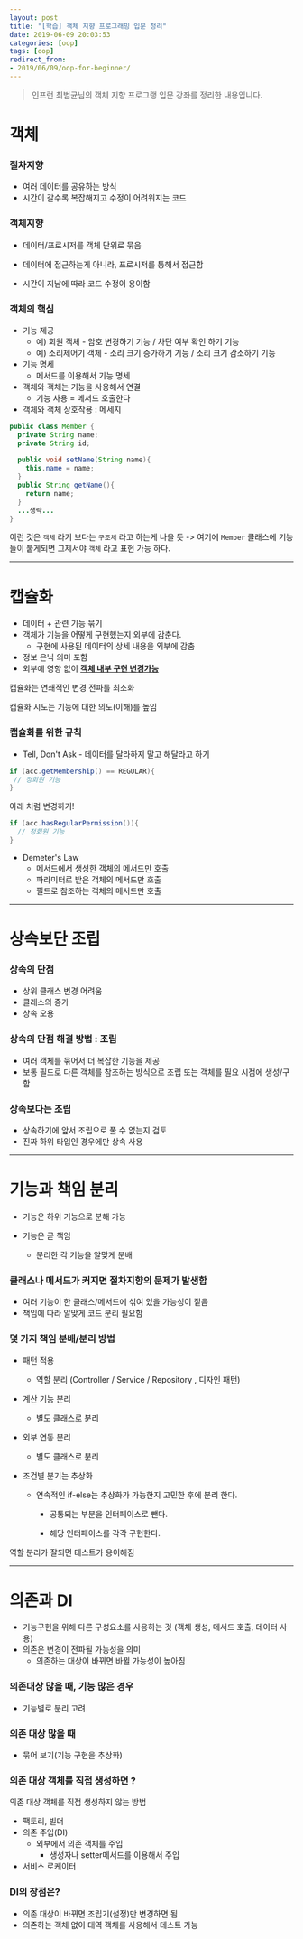 ```yaml
---
layout: post
title: "[학습] 객체 지향 프로그래밍 입문 정리"
date: 2019-06-09 20:03:53
categories: [oop]
tags: [oop]
redirect_from: 
- 2019/06/09/oop-for-beginner/
---
```

> 인프런 최범균님의 객체 지향 프로그랭 입문 강좌를 정리한 내용입니다.



# 객체

### 절차지향

- 여러 데이터를 공유하는 방식
- 시간이 갈수록 복잡해지고 수정이 어려워지는 코드

### 객체지향

- 데이터/프로시저를 객체 단위로 묶음

- 데이터에 접근하는게 아니라, 프로시저를 통해서 접근함
- 시간이 지남에 따라 코드 수정이 용이함



### 객체의 핵심

- 기능 제공
  - 예) 회원 객체 - 암호 변경하기 기능 / 차단 여부 확인 하기 기능
  - 예) 소리제어기 객체 - 소리 크기 증가하기 기능 / 소리 크기 감소하기 기능
- 기능 명세
  - 메서드를 이용해서 기능 명세
- 객체와 객체는 기능을 사용해서 연결
  - 기능 사용 = 메서드 호출한다
- 객체와 객체 상호작용 : 메세지



```java
public class Member {
  private String name;
  private String id;
  
  public void setName(String name){
    this.name = name;
  }
  public String getName(){
    return name;
  }
  ...생략...
}
```

이런 것은 `객체` 라기 보다는 `구조체` 라고 하는게 나을 듯 -> 여기에 `Member` 클래스에 기능들이 붙게되면 그제서야 `객체` 라고 표현 가능 하다.



------



# 캡슐화 

- 데이터 + 관련 기능 묶기
- 객체가 기능을 어떻게 구현했는지 외부에 감춘다.
  - 구현에 사용된 데이터의 상세 내용을 외부에 감춤
- 정보 은닉 의미 포함
- 외부에 영향 없이 **<u>객체 내부 구현 변경가능</u>** 



캡슐화는 연쇄적인 변경 전파를 최소화

캡슐화 시도는 기능에 대한 의도(이해)를 높임



### 캡슐화를 위한 규칙

- Tell, Don't Ask - 데이터를 달라하지 말고 해달라고 하기

```java
if (acc.getMembership() == REGULAR){
 // 정회원 기능 
}
```

아래 처럼 변경하기!

```java
if (acc.hasRegularPermission()){
  // 정회원 기능
}
```

- Demeter's Law
  - 메서드에서 생성한 객체의 메서드만 호출
  - 파라미터로 받은 객체의 메서드만 호출
  - 필드로 참조하는 객체의 메서드만 호출



------





# 상속보단 조립

### 상속의 단점

- 상위 클래스 변경 어려움
- 클래스의 증가
- 상속 오용



### 상속의 단점 해결 방법 : 조립

- 여러 객체를 묶어서 더 복잡한 기능을 제공
- 보통 필드로 다른 객체를 참조하는 방식으로 조립 또는 객체를 필요 시점에 생성/구함



### 상속보다는 조립

- 상속하기에 앞서 조립으로 풀 수 없는지 검토 
- 진짜 하위 타입인 경우에만 상속 사용



------



# 기능과 책임 분리

- 기능은  하위 기능으로 분해 가능

- 기능은 곧 책임 

  - 분리한 각 기능을 알맞게 분배

  

### 클래스나 메서드가 커지면 절차지향의 문제가 발생함

- 여러 기능이 한 클래스/메서드에 섞여 있을 가능성이 짙음
- 책임에 따라 알맞게 코드 분리 필요함



### 몇 가지 책임 분배/분리 방법

- 패턴 적용

  - 역할 분리 (Controller / Service / Repository , 디자인 패턴)

- 계산 기능 분리

  - 별도 클래스로 분리

- 외부 연동 분리

  - 별도 클래스로 분리

- 조건별 분기는 추상화

  - 연속적인 if-else는 추상화가 가능한지 고민한 후에 분리 한다. 

    - 공통되는 부분을 인터페이스로 뺀다.

    - 해당 인터페이스를 각각 구현한다.

      

역할 분리가 잘되면 테스트가 용이해짐



------



# 의존과 DI

- 기능구현을 위해 다른 구성요소를 사용하는 것 (객체 생성, 메서드 호출, 데이터 사용)
- 의존은 변경이 전파될 가능성을 의미
  - 의존하는 대상이 바뀌면 바뀔 가능성이 높아짐

### 의존대상 많을 때, 기능 많은 경우

- 기능별로 분리 고려

### 의존 대상 많을 때

- 묶어 보기(기능 구현을 추상화)



### 의존 대상 객체를 직접 생성하면 ?

의존 대상 객체를 직접 생성하지 않는 방법

- 팩토리, 빌더
- 의존 주입(DI)
  - 외부에서 의존 객체를 주입
    - 생성자나 setter메서드를 이용해서 주입
- 서비스 로케이터





### DI의 장점은? 

- 의존 대상이 바뀌면 조립기(설정)만 변경하면 됨
- 의존하는 객체 없이 대역 객체를 사용해서 테스트 가능

